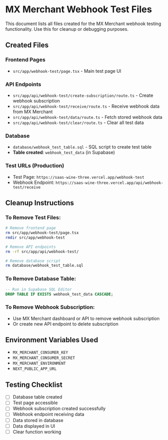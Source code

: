 # MX Merchant Webhook Test Files

This document lists all files created for the MX Merchant webhook testing functionality. Use this for cleanup or debugging purposes.

## Created Files

### Frontend Pages
- `src/app/webhook-test/page.tsx` - Main test page UI

### API Endpoints
- `src/app/api/webhook-test/create-subscription/route.ts` - Create webhook subscription
- `src/app/api/webhook-test/receive/route.ts` - Receive webhook data from MX Merchant
- `src/app/api/webhook-test/data/route.ts` - Fetch stored webhook data
- `src/app/api/webhook-test/clear/route.ts` - Clear all test data

### Database
- `database/webhook_test_table.sql` - SQL script to create test table
- **Table created**: `webhook_test_data` (in Supabase)

### Test URLs (Production)
- Test Page: `https://saas-wine-three.vercel.app/webhook-test`
- Webhook Endpoint: `https://saas-wine-three.vercel.app/api/webhook-test/receive`

## Cleanup Instructions

### To Remove Test Files:
```bash
# Remove frontend page
rm src/app/webhook-test/page.tsx
rmdir src/app/webhook-test

# Remove API endpoints
rm -rf src/app/api/webhook-test/

# Remove database script
rm database/webhook_test_table.sql
```

### To Remove Database Table:
```sql
-- Run in Supabase SQL Editor
DROP TABLE IF EXISTS webhook_test_data CASCADE;
```

### To Remove Webhook Subscription:
- Use MX Merchant dashboard or API to remove webhook subscription
- Or create new API endpoint to delete subscription

## Environment Variables Used
- `MX_MERCHANT_CONSUMER_KEY`
- `MX_MERCHANT_CONSUMER_SECRET` 
- `MX_MERCHANT_ENVIRONMENT`
- `NEXT_PUBLIC_APP_URL`

## Testing Checklist
- [ ] Database table created
- [ ] Test page accessible
- [ ] Webhook subscription created successfully
- [ ] Webhook endpoint receiving data
- [ ] Data stored in database
- [ ] Data displayed in UI
- [ ] Clear function working